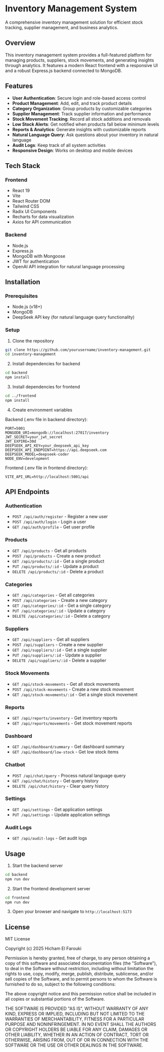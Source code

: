 # Inventory Management System

A comprehensive inventory management solution for efficient stock tracking, supplier management, and business analytics.

## Overview

This inventory management system provides a full-featured platform for managing products, suppliers, stock movements, and generating insights through analytics. It features a modern React frontend with a responsive UI and a robust Express.js backend connected to MongoDB.

## Features

- **User Authentication**: Secure login and role-based access control
- **Product Management**: Add, edit, and track product details
- **Category Organization**: Group products by customizable categories
- **Supplier Management**: Track supplier information and performance
- **Stock Movement Tracking**: Record all stock additions and removals
- **Low Stock Alerts**: Get notified when products fall below minimum levels
- **Reports & Analytics**: Generate insights with customizable reports
- **Natural Language Query**: Ask questions about your inventory in natural language
- **Audit Logs**: Keep track of all system activities
- **Responsive Design**: Works on desktop and mobile devices

## Tech Stack

### Frontend
- React 19
- Vite
- React Router DOM
- Tailwind CSS
- Radix UI Components
- Recharts for data visualization
- Axios for API communication

### Backend
- Node.js
- Express.js
- MongoDB with Mongoose
- JWT for authentication
- OpenAI API integration for natural language processing

## Installation

### Prerequisites
- Node.js (v18+)
- MongoDB
- DeepSeek API key (for natural language query functionality)

### Setup

1. Clone the repository
```bash
git clone https://github.com/yourusername/inventory-management.git
cd inventory-management
```

2. Install dependencies for backend
```bash
cd backend
npm install
```

3. Install dependencies for frontend
```bash
cd ../frontend
npm install
```

4. Create environment variables

Backend (.env file in backend directory):
```
PORT=5001
MONGODB_URI=mongodb://localhost:27017/inventory
JWT_SECRET=your_jwt_secret
JWT_EXPIRE=30d
DEEPSEEK_API_KEY=your_deepseek_api_key
DEEPSEEK_API_ENDPOINT=https://api.deepseek.com
DEEPSEEK_MODEL=deepseek-coder
NODE_ENV=development
```

Frontend (.env file in frontend directory):
```
VITE_API_URL=http://localhost:5001/api
```

## API Endpoints

### Authentication
- `POST /api/auth/register` - Register a new user
- `POST /api/auth/login` - Login a user
- `GET /api/auth/profile` - Get user profile

### Products
- `GET /api/products` - Get all products
- `POST /api/products` - Create a new product
- `GET /api/products/:id` - Get a single product
- `PUT /api/products/:id` - Update a product
- `DELETE /api/products/:id` - Delete a product

### Categories
- `GET /api/categories` - Get all categories
- `POST /api/categories` - Create a new category
- `GET /api/categories/:id` - Get a single category
- `PUT /api/categories/:id` - Update a category
- `DELETE /api/categories/:id` - Delete a category

### Suppliers
- `GET /api/suppliers` - Get all suppliers
- `POST /api/suppliers` - Create a new supplier
- `GET /api/suppliers/:id` - Get a single supplier
- `PUT /api/suppliers/:id` - Update a supplier
- `DELETE /api/suppliers/:id` - Delete a supplier

### Stock Movements
- `GET /api/stock-movements` - Get all stock movements
- `POST /api/stock-movements` - Create a new stock movement
- `GET /api/stock-movements/:id` - Get a single stock movement

### Reports
- `GET /api/reports/inventory` - Get inventory reports
- `GET /api/reports/movements` - Get stock movement reports

### Dashboard
- `GET /api/dashboard/summary` - Get dashboard summary
- `GET /api/dashboard/low-stock` - Get low stock items

### Chatbot
- `POST /api/chat/query` - Process natural language query
- `GET /api/chat/history` - Get query history
- `DELETE /api/chat/history` - Clear query history

### Settings
- `GET /api/settings` - Get application settings
- `PUT /api/settings` - Update application settings

### Audit Logs
- `GET /api/audit-logs` - Get audit logs

## Usage

1. Start the backend server
```bash
cd backend
npm run dev
```

2. Start the frontend development server
```bash
cd frontend
npm run dev
```

3. Open your browser and navigate to `http://localhost:5173`

## License

MIT License

Copyright (c) 2025 Hicham El Farouki

Permission is hereby granted, free of charge, to any person obtaining a copy
of this software and associated documentation files (the "Software"), to deal
in the Software without restriction, including without limitation the rights
to use, copy, modify, merge, publish, distribute, sublicense, and/or sell
copies of the Software, and to permit persons to whom the Software is
furnished to do so, subject to the following conditions:

The above copyright notice and this permission notice shall be included in all
copies or substantial portions of the Software.

THE SOFTWARE IS PROVIDED "AS IS", WITHOUT WARRANTY OF ANY KIND, EXPRESS OR
IMPLIED, INCLUDING BUT NOT LIMITED TO THE WARRANTIES OF MERCHANTABILITY,
FITNESS FOR A PARTICULAR PURPOSE AND NONINFRINGEMENT. IN NO EVENT SHALL THE
AUTHORS OR COPYRIGHT HOLDERS BE LIABLE FOR ANY CLAIM, DAMAGES OR OTHER
LIABILITY, WHETHER IN AN ACTION OF CONTRACT, TORT OR OTHERWISE, ARISING FROM,
OUT OF OR IN CONNECTION WITH THE SOFTWARE OR THE USE OR OTHER DEALINGS IN THE
SOFTWARE.
